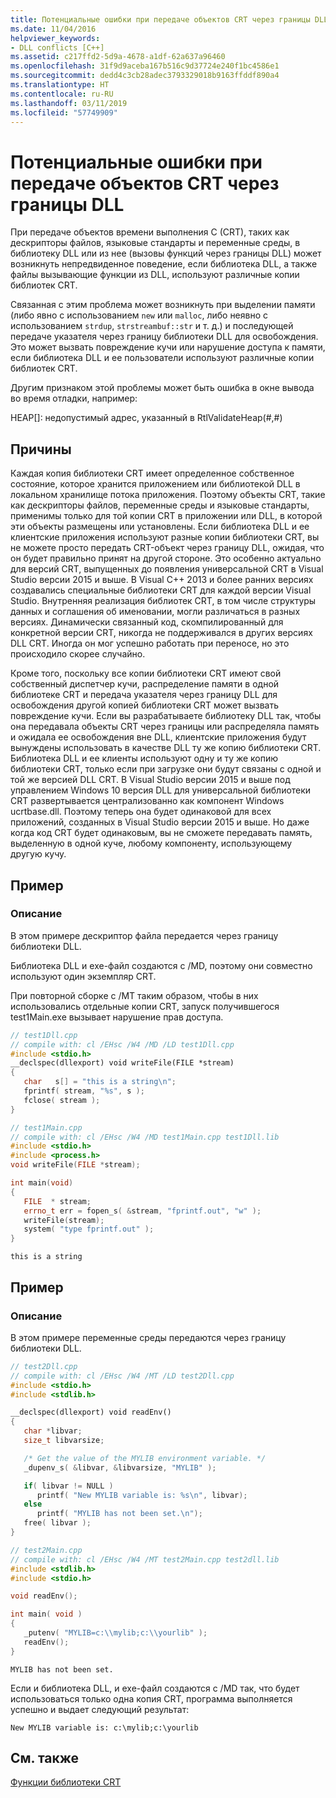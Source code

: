 ```yaml
---
title: Потенциальные ошибки при передаче объектов CRT через границы DLL
ms.date: 11/04/2016
helpviewer_keywords:
- DLL conflicts [C++]
ms.assetid: c217ffd2-5d9a-4678-a1df-62a637a96460
ms.openlocfilehash: 31f9d9aceba167b516c9d37724e240f1bc4586e1
ms.sourcegitcommit: dedd4c3cb28adec3793329018b9163ffddf890a4
ms.translationtype: HT
ms.contentlocale: ru-RU
ms.lasthandoff: 03/11/2019
ms.locfileid: "57749909"
---
```

# <a name="potential-errors-passing-crt-objects-across-dll-boundaries"></a>Потенциальные ошибки при передаче объектов CRT через границы DLL

При передаче объектов времени выполнения C (CRT), таких как дескрипторы файлов, языковые стандарты и переменные среды, в библиотеку DLL или из нее (вызовы функций через границы DLL) может возникнуть непредвиденное поведение, если библиотека DLL, а также файлы вызывающие функции из DLL, используют различные копии библиотек CRT.

Связанная с этим проблема может возникнуть при выделении памяти (либо явно с использованием `new` или `malloc`, либо неявно с использованием `strdup`, `strstreambuf::str` и т. д.) и последующей передаче указателя через границу библиотеки DLL для освобождения. Это может вызвать повреждение кучи или нарушение доступа к памяти, если библиотека DLL и ее пользователи используют различные копии библиотек CRT.

Другим признаком этой проблемы может быть ошибка в окне вывода во время отладки, например:

HEAP[]: недопустимый адрес, указанный в RtlValidateHeap(#,#)

## <a name="causes"></a>Причины

Каждая копия библиотеки CRT имеет определенное собственное состояние, которое хранится приложением или библиотекой DLL в локальном хранилище потока приложения. Поэтому объекты CRT, такие как дескрипторы файлов, переменные среды и языковые стандарты, применимы только для той копии CRT в приложении или DLL, в которой эти объекты размещены или установлены. Если библиотека DLL и ее клиентские приложения используют разные копии библиотеки CRT, вы не можете просто передать CRT-объект через границу DLL, ожидая, что он будет правильно принят на другой стороне. Это особенно актуально для версий CRT, выпущенных до появления универсальной CRT в Visual Studio версии 2015 и выше. В Visual C++ 2013 и более ранних версиях создавались специальные библиотеки CRT для каждой версии Visual Studio. Внутренняя реализация библиотек CRT, в том числе структуры данных и соглашения об именовании, могли различаться в разных версиях. Динамически связанный код, скомпилированный для конкретной версии CRT, никогда не поддерживался в других версиях DLL CRT. Иногда он мог успешно работать при переносе, но это происходило скорее случайно.

Кроме того, поскольку все копии библиотеки CRT имеют свой собственный диспетчер кучи, распределение памяти в одной библиотеке CRT и передача указателя через границу DLL для освобождения другой копией библиотеки CRT может вызвать повреждение кучи. Если вы разрабатываете библиотеку DLL так, чтобы она передавала объекты CRT через границы или распределяла память и ожидала ее освобождения вне DLL, клиентские приложения будут вынуждены использовать в качестве DLL ту же копию библиотеки CRT. Библиотека DLL и ее клиенты используют одну и ту же копию библиотеки CRT, только если при загрузке они будут связаны с одной и той же версией DLL CRT. В Visual Studio версии 2015 и выше под управлением Windows 10 версия DLL для универсальной библиотеки CRT развертывается централизованно как компонент Windows ucrtbase.dll. Поэтому теперь она будет одинаковой для всех приложений, созданных в Visual Studio версии 2015 и выше. Но даже когда код CRT будет одинаковым, вы не сможете передавать память, выделенную в одной куче, любому компоненту, использующему другую кучу.

## <a name="example"></a>Пример

### <a name="description"></a>Описание

В этом примере дескриптор файла передается через границу библиотеки DLL.

Библиотека DLL и exe-файл создаются с /MD, поэтому они совместно используют один экземпляр CRT.

При повторной сборке с /MT таким образом, чтобы в них использовались отдельные копии CRT, запуск получившегося test1Main.exe вызывает нарушение прав доступа.

```cpp
// test1Dll.cpp
// compile with: cl /EHsc /W4 /MD /LD test1Dll.cpp
#include <stdio.h>
__declspec(dllexport) void writeFile(FILE *stream)
{
   char   s[] = "this is a string\n";
   fprintf( stream, "%s", s );
   fclose( stream );
}
```

```cpp
// test1Main.cpp
// compile with: cl /EHsc /W4 /MD test1Main.cpp test1Dll.lib
#include <stdio.h>
#include <process.h>
void writeFile(FILE *stream);

int main(void)
{
   FILE  * stream;
   errno_t err = fopen_s( &stream, "fprintf.out", "w" );
   writeFile(stream);
   system( "type fprintf.out" );
}
```

```Output
this is a string
```

## <a name="example"></a>Пример

### <a name="description"></a>Описание

В этом примере переменные среды передаются через границу библиотеки DLL.

```cpp
// test2Dll.cpp
// compile with: cl /EHsc /W4 /MT /LD test2Dll.cpp
#include <stdio.h>
#include <stdlib.h>

__declspec(dllexport) void readEnv()
{
   char *libvar;
   size_t libvarsize;

   /* Get the value of the MYLIB environment variable. */
   _dupenv_s( &libvar, &libvarsize, "MYLIB" );

   if( libvar != NULL )
      printf( "New MYLIB variable is: %s\n", libvar);
   else
      printf( "MYLIB has not been set.\n");
   free( libvar );
}
```

```cpp
// test2Main.cpp
// compile with: cl /EHsc /W4 /MT test2Main.cpp test2dll.lib
#include <stdlib.h>
#include <stdio.h>

void readEnv();

int main( void )
{
   _putenv( "MYLIB=c:\\mylib;c:\\yourlib" );
   readEnv();
}
```

```Output
MYLIB has not been set.
```

Если и библиотека DLL, и exe-файл создаются с /MD так, что будет использоваться только одна копия CRT, программа выполняется успешно и выдает следующий результат:

```
New MYLIB variable is: c:\mylib;c:\yourlib
```

## <a name="see-also"></a>См. также

[Функции библиотеки CRT](../c-runtime-library/crt-library-features.md)

